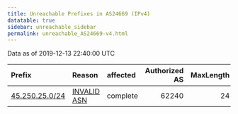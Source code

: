 ```yaml
---
title: Unreachable Prefixes in AS24669 (IPv4)
datatable: true
sidebar: unreachable_sidebar
permalink: unreachable_AS24669-v4.html
---
```


Data as of 2019-12-13 22:40:00 UTC


<div class="datatable-begin"></div>

| Prefix                                                 | Reason                                                                                                | affected   |   Authorized AS |   MaxLength | Anchor                                         |   unreachable /24s |
|:-------------------------------------------------------|:------------------------------------------------------------------------------------------------------|:-----------|----------------:|------------:|:-----------------------------------------------|-------------------:|
| [45.250.25.0/24](https://stat.ripe.net/45.250.25.0/24) | [INVALID ASN](https://rpki-validator.ripe.net/announcement-preview?asn=AS24669&prefix=45.250.25.0/24) | complete   |           62240 |          24 | [RIPE](unreachable_RIPE_NCC_RPKI_Root-v4.html) |                  1 |

<div class="datatable-end"></div>